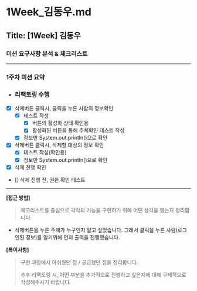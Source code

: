 # 1Week_김동우.md

## Title: [1Week] 김동우

### 미션 요구사항 분석 & 체크리스트

---

### 1주차 미션 요약

- ### 리팩토링 수행

- [x] 삭제버튼 클릭시, 클릭을 누른 사람의 정보확인
    - [x] 테스트 작성
        - [x] 버튼의 활성화 상태 확인용
        - [x] 활성화된 버튼을 통해 주체확인 테스트 작성
    - [x] 정보만 System.out.println()으로 확인

- [x] 삭제버튼 클릭시, 삭제할 대상의 정보 확인
    - [x] 테스트 작성(확인용)
    - [x] 정보만 System.out.println()으로 확인

- [x] 삭제 진행 확인
- [] 삭제 진행 전, 권한 확인 테스트

---

**[접근 방법]**

> 체크리스트를 중심으로 각각의 기능을 구현하기 위해 어떤 생각을 했는지 정리합니다.

- 삭제버튼을 누른 주체가 누구인지 알고 싶었습니다. 그래서 클릭을 누른 사람(로그인된 정보)를 알기위해 먼저 출력을 진행했습니다.

**[특이사항]**

> 구현 과정에서 아쉬웠던 점 / 궁금했던 점을 정리합니다.<br>
>
> 추후 리팩토링 시, 어떤 부분을 추가적으로 진행하고 싶은지에 대해 구체적으로 작성해주시기 바랍니다.




